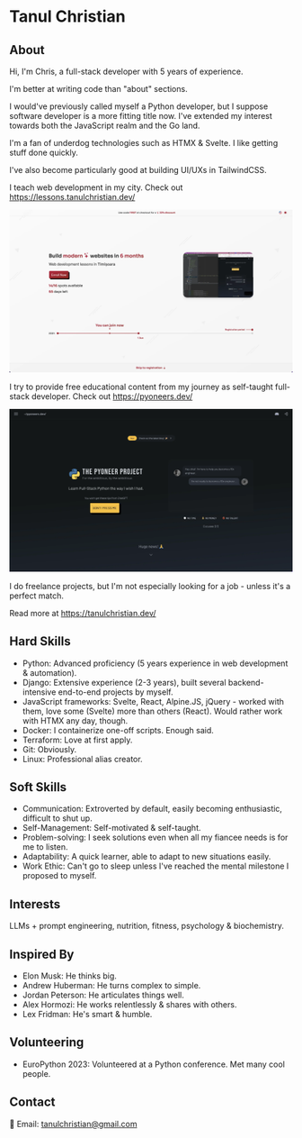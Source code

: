 # Tanul Christian

## About
Hi, I'm Chris, a full-stack developer with 5 years of experience.

I'm better at writing code than "about" sections.

I would've previously called myself a Python developer, but I suppose software developer is a more fitting title now. I've extended my interest towards both the JavaScript realm and the Go land.

I'm a fan of underdog technologies such as HTMX & Svelte. I like getting stuff done quickly.

I've also become particularly good at building UI/UXs in TailwindCSS.

I teach web development in my city. Check out https://lessons.tanulchristian.dev/

<p>
  <a href="https://lessons.tanulchristian.dev">
    <img src="lessons-tanulchristian-dev.webp?raw=true" width="550" title="In-Person Lessons">
  </a>
</p>
  
I try to provide free educational content from my journey as self-taught full-stack developer. Check out https://pyoneers.dev/

<p>
  <a href="https://pyoneers.dev">
    <img src="pyoneers-dev.webp?raw=true" width="550" title="Pyoneers">
  </a>
</p>

I do freelance projects, but I'm not especially looking for a job - unless it's a perfect match.

Read more at https://tanulchristian.dev/

## Hard Skills
* Python: Advanced proficiency (5 years experience in web development & automation).
* Django: Extensive experience (2-3 years), built several backend-intensive end-to-end projects by myself.
* JavaScript frameworks: Svelte, React, Alpine.JS, jQuery - worked with them, love some (Svelte) more than others (React). Would rather work with HTMX any day, though.
* Docker: I containerize one-off scripts. Enough said.
* Terraform: Love at first apply.
* Git: Obviously.
* Linux: Professional alias creator.

## Soft Skills
* Communication: Extroverted by default, easily becoming enthusiastic, difficult to shut up.
* Self-Management: Self-motivated & self-taught.
* Problem-solving: I seek solutions even when all my fiancee needs is for me to listen.
* Adaptability: A quick learner, able to adapt to new situations easily.
* Work Ethic: Can't go to sleep unless I've reached the mental milestone I proposed to myself.

## Interests
LLMs + prompt engineering, nutrition, fitness, psychology & biochemistry.

## Inspired By
* Elon Musk: He thinks big.
* Andrew Huberman: He turns complex to simple.
* Jordan Peterson: He articulates things well.
* Alex Hormozi: He works relentlessly & shares with others.
* Lex Fridman: He's smart & humble.

## Volunteering
* EuroPython 2023: Volunteered at a Python conference. Met many cool people.

## Contact
📧 Email: [tanulchristian@gmail.com](mailto:tanulchristian@gmail.com)
